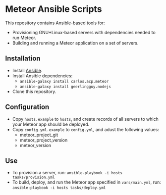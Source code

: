 # Meteor Ansible Scripts
This repository contains Ansible-based tools for:

* Provisioning GNU+Linux-based servers with dependencies needed to run Meteor.
* Building and running a Meteor application on a set of servers.

## Installation
* Install [Ansible](http://docs.ansible.com/ansible/intro_installation.html).
* Install Ansible dependencies:
  * `ansible-galaxy install carlos.acp.meteor`
  * `ansible-galaxy install geerlingguy.nodejs`
* Clone this repository.

## Configuration
* Copy `hosts.example` to `hosts`, and create records of all servers to which your Meteor app should be deployed.
* Copy `config.yml.example` to `config.yml`, and adust the following values:
  * meteor_project_git
  * meteor_project_version
  * meteor_version

## Use
* To provision a server, run: `ansible-playbook -i hosts tasks/provision.yml`
* To build, deploy, and run the Meteor app specified in `vars/main.yml`, run: `ansible-playbook -i hosts tasks/deploy.yml`

